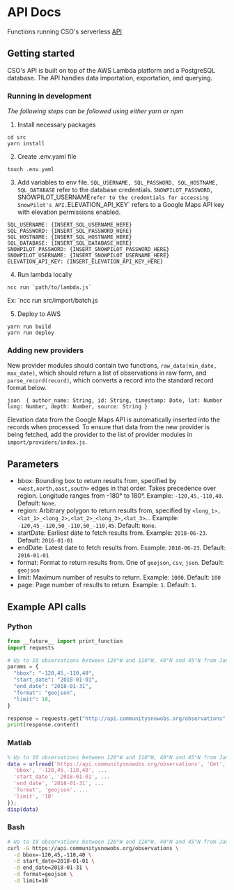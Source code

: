 # API Docs

Functions running CSO's serverless [API](https://api.communitysnowobs.org/observations)

## Getting started

CSO's API is built on top of the AWS Lambda platform and a PostgreSQL database. The API handles data importation, exportation, and querying.

### Running in development
*The following steps can be followed using either yarn or npm*

1. Install necessary packages

```
cd src
yarn install
```

2. Create .env.yaml file
```
touch .env.yaml
```

3. Add variables to env file. `SQL_USERNAME, SQL_PASSWORD, SQL_HOSTNAME, SQL_DATABASE` refer to the database credentials. `SNOWPILOT_PASSWORD, `SNOWPILOT_USERNAME` refer to the credentials for accessing SnowPilot's API. `ELEVATION_API_KEY` refers to a Google Maps API key with elevation permissions enabled. 
```
SQL_USERNAME: {INSERT_SQL_USERNAME_HERE}
SQL_PASSWORD: {INSERT_SQL_PASSWORD_HERE}
SQL_HOSTNAME: {INSERT_SQL_HOSTNAME_HERE}
SQL_DATABASE: {INSERT_SQL_DATABASE_HERE}
SNOWPILOT_PASSWORD: {INSERT_SNOWPILOT_PASSWORD_HERE}
SNOWPILOT_USERNAME: {INSERT_SNOWPILOT_USERNAME_HERE}
ELEVATION_API_KEY: {INSERT_ELEVATION_API_KEY_HERE}
```
4. Run lambda locally
```
ncc run `path/to/lambda.js`
```
Ex: `ncc run src/import/batch.js

5. Deploy to AWS
```
yarn run build
yarn run deploy
```

### Adding new providers

New provider modules should contain two functions, `raw_data(min_date, max_date)`, which should return a list of observations in raw form, and `parse_record(record)`, which converts a record into the standard record format below. 

`json 
{
  author_name: String,
  id: String,
  timestamp: Date,
  lat: Number
  long: Number,
  depth: Number,
  source: String
}
`

Elevation data from the Google Maps API is automatically inserted into the records when processed. To ensure that data from the new provider is being fetched, add the provider to the list of provider modules in `import/providers/index.js`.

## Parameters
- bbox: Bounding box to return results from, specified by `<west,north,east,south>` edges in that order. Takes precedence over region. Longitude ranges from -180° to 180°. Example: `-120,45,-110,40`. Default: `None`.
- region: Arbitrary polygon to return results from, specified by `<long_1>,<lat_1>_<long_2>,<lat_2>_<long_3>,<lat_3>`... Example: `-120,45_-120,50_-110,50_-110,45`. Default: `None`.
- startDate: Earliest date to fetch results from. Example: `2018-06-23`. Default: `2016-01-01`
- endDate: Latest date to fetch results from. Example: `2018-06-23`. Default: `2016-01-01`
- format: Format to return results from. One of `geojson`, `csv`, `json`. Default: `geojson`
- limit: Maximum number of results to return. Example: `1000`. Default: `100`
- page: Page number of results to return. Example: `1`. Default: `1`.

## Example API calls

### Python
```python
from __future__ import print_function
import requests

# Up to 10 observations between 120°W and 110°W, 40°N and 45°N from Jan 2018 formatted as GeoJSON
params = {
  "bbox": "-120,45,-110,40",
  "start_date": "2018-01-01",
  "end_date": "2018-01-31",
  "format": "geojson",
  "limit": 10,
}

response = requests.get("http://api.communitysnowobs.org/observations", params=params)
print(response.content)
```

### Matlab
```matlab
% Up to 10 observations between 120°W and 110°W, 40°N and 45°N from Jan 2018 formatted as GeoJSON
data = urlread('https://api.communitysnowobs.org/observations', 'Get', {
  'bbox', '-120,45,-110,40', ...
  'start_date', '2018-01-01', ...
  'end_date', '2018-01-31', ...
  'format', 'geojson', ...
  'limit', '10'
});
disp(data)
```

### Bash
```bash
# Up to 10 observations between 120°W and 110°W, 40°N and 45°N from Jan 2018 formatted as GeoJSON
curl -G https://api.communitysnowobs.org/observations \
  -d bbox=-120,45,-110,40 \
  -d start_date=2018-01-01 \
  -d end_date=2018-01-31 \
  -d format=geojson \
  -d limit=10
```
